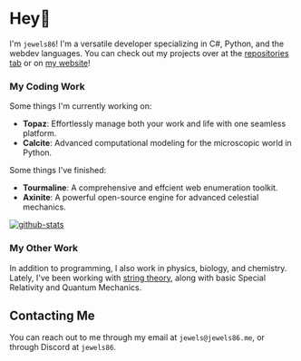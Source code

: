 # Hey👋
I'm `jewels86`! I'm a versatile developer specializing in C#, Python, and the webdev languages. 
You can check out my projects over at the [repositories tab](https://github.com/jewels86?tab=repositories) or on [my website](https://jewels86.me)!

### My Coding Work
Some things I'm currently working on:
- **Topaz**: Effortlessly manage both your work and life with one seamless platform.
- **Calcite**: Advanced computational modeling for the microscopic world in Python.

Some things I've finished:
- **Tourmaline**: A comprehensive and effcient web enumeration toolkit.
- **Axinite**: A powerful open-source engine for advanced celestial mechanics.

[![github-stats](https://github-readme-stats.vercel.app/api?username=jewels86&show_icons=true&theme=github_dark)](https://github.com/anuraghazra/github-readme-stats)

### My Other Work
In addition to programming, I also work in physics, biology, and chemistry. Lately, I've been working with [string theory](https://en.wikipedia.org/wiki/String_theory), along with basic Special Relativity and Quantum Mechanics.

## Contacting Me
You can reach out to me through my email at `jewels@jewels86.me`, or through Discord at `jewels86`.
